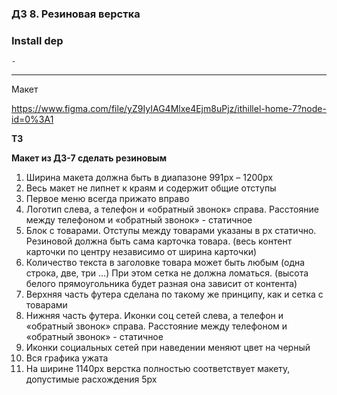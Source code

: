 ### ДЗ 8. Резиновая верстка

### Install dep

`-`

<hr>

Макет

https://www.figma.com/file/yZ9IyIAG4Mlxe4Ejm8uPjz/ithillel-home-7?node-id=0%3A1

**ТЗ**

**Макет из ДЗ-7 сделать резиновым**

1. Ширина макета должна быть в диапазоне 991px – 1200px
2. Весь макет не липнет к краям и содержит общие отступы
3. Первое меню всегда прижато вправо
4. Логотип слева, а телефон и «обратный звонок» справа. Расстояние между телефоном и «обратный звонок» - статичное
5. Блок с товарами. Отступы между товарами указаны в px статично. Резиновой должна быть сама карточка товара. (весь контент карточки по центру независимо от ширина карточки)
6. Количество текста в заголовке товара может быть любым (одна строка, две, три …) При этом сетка не должна ломаться. (высота белого прямоугольника будет разная она зависит от контента)
7. Верхняя часть футера сделана по такому же принципу, как и сетка с товарами
8. Нижняя часть футера. Иконки соц сетей слева, а телефон и «обратный звонок» справа. Расстояние между телефоном и «обратный звонок» - статичное
9. Иконки социальных сетей при наведении меняют цвет на черный
10. Вся графика ужата
11. На ширине 1140px верстка полностью соответствует макету, допустимые расхождения 5px